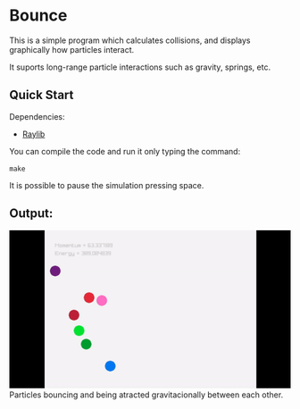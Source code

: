 # Bounce

This is a simple program which calculates collisions, and displays graphically how particles interact.

It suports long-range particle interactions such as gravity, springs, etc.
## Quick Start
Dependencies:
* [Raylib](https://github.com/raysan5/raylib/)

You can compile the code and run it only typing the command:
```
make
```
It is possible to pause the simulation pressing space.

## Output:
![Particles bouncing and being atracted gravitacionally](./bounce.gif)  
Particles bouncing and being atracted gravitacionally between each other.
